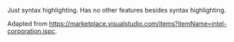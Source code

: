 Just syntax highlighting. Has no other features besides syntax highlighting.

Adapted from https://marketplace.visualstudio.com/items?itemName=intel-corporation.ispc.
